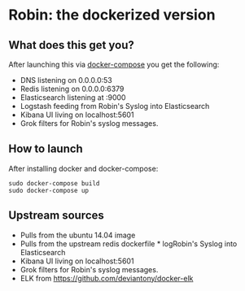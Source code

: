 # Robin: the dockerized version
## What does this get you?
After launching this via [docker-compose](https://docs.docker.com/compose/) you get the following:

* DNS listening on 0.0.0.0:53
* Redis listening on 0.0.0.0:6379
* Elasticsearch listening at :9000
* Logstash feeding from Robin's Syslog into Elasticsearch
* Kibana UI living on localhost:5601
* Grok filters for Robin's syslog messages.


## How to launch
After installing docker and docker-compose:

```
sudo docker-compose build
sudo docker-compose up
```

## Upstream sources

* Pulls from the ubuntu 14.04 image
* Pulls from the upstream redis dockerfile
        * logRobin's Syslog into Elasticsearch
* Kibana UI living on localhost:5601
* Grok filters for Robin's syslog messages.
* ELK from https://github.com/deviantony/docker-elk
